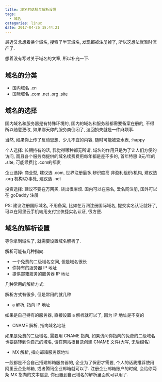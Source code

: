 ```yaml
---
title: 域名的选择与解析设置
tags:
  - 域名
categories: linux
date: 2017-04-26 18:44:21
---
```


最近又念想着换个域名, 搜索了半天域名, 发现都被注册掉了, 所以这想法就暂时流产了.

想着没有写过关于域名的文章, 所以补充一下.

## 域名的分类

- 国内域名 .cn
- 国际域名 .com .net .org .site

## 域名的选择

国内域名和服务器是有特殊环境的, 
国内的域名和服务器都需要备案在册的, 
不得所以随意更改, 如果哪天你的服务商倒闭了,
追回损失就是一件麻烦事.

当然, 如果你上传了反动思想、少儿不宜的内容, 随时可能被查水表, :happy

个人选择: 
长期持有的话, 我觉得哪种都无所谓, 
域名的作用只是为了让人们方便的访问, 
而且各个服务商提供的域名续费费用每年都是差不多的, 首年特惠 8元/年的 .site, 可能续费比 .com的都贵

企业选择: 
商业型, 建议选 .com, 世界注册最多,辨识度高
非盈利组织/机构, 建议选 .org
机构/办事处, 建议选 .net

投资选择:
建议不要在万网买, 转出很麻烦.
国内可以在易名, 爱名网注册, 国外可以在 goDaddy 注册

PS: 建议注册国际域名, 不用备案, 比如在万网注册国际域名, 提交实名认证就好了, 可以在阿里云手机端用支付宝快捷实名认证, 很方便.

## 域名的解析设置

等你拿到域名了, 就需要设置域名解析了.

解析可能有几种指向:

- 一个免费的二级域名空间, 但是域名很长
- 你持有的服务器 IP 地址
- 提供邮箱服务的服务器 IP 地址

几种常用的解析方式:

解析方式有很多, 但是常用的就几种
- a 解析, 指向 IP 地址

如果是自己持有的服务器, 直接设置 a 解析就可以了, 因为 IP 地址是不变的

- CNAME 解析, 指向域名地址

如果是免费的二级域名, 需要用 CNAME 指向, 如果访问你指向的免费的二级域名也要跳转到你自己的域名, 
请在网站根目录创建 CNAME 文件(大写, 无后缀名)

- MX 解析, 指向邮箱服务器地址

一般都是不会自己搭建邮箱服务器的, 企业为了保密才需要, 个人的话我推荐使用阿里云企业邮箱, 或者腾讯企业邮箱就可以了.
注册企业邮箱账户的时候, 会给你两条 MX 指向的文本信息, 你设置到自己域名的解析里面就可以用了.







